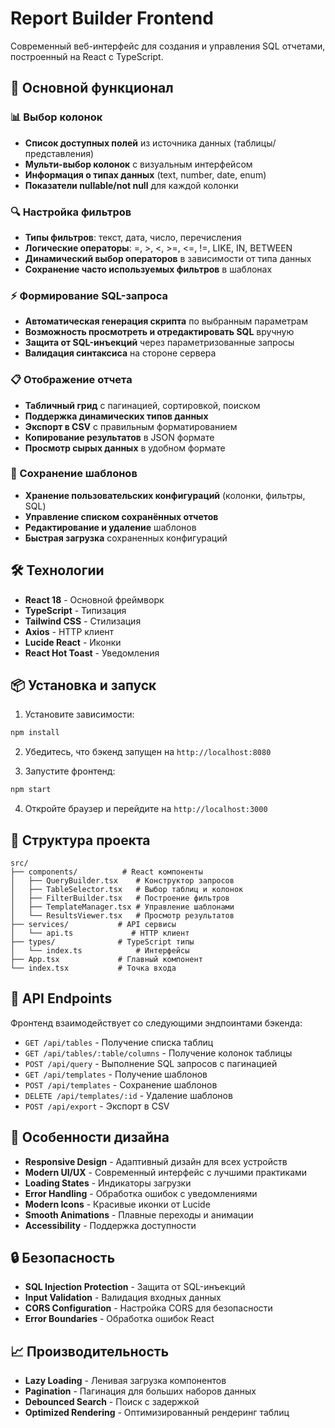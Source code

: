 # Report Builder Frontend

Современный веб-интерфейс для создания и управления SQL отчетами, построенный на React с TypeScript.

## 🚀 Основной функционал

### 📊 Выбор колонок
- **Список доступных полей** из источника данных (таблицы/представления)
- **Мульти-выбор колонок** с визуальным интерфейсом
- **Информация о типах данных** (text, number, date, enum)
- **Показатели nullable/not null** для каждой колонки

### 🔍 Настройка фильтров
- **Типы фильтров**: текст, дата, число, перечисления
- **Логические операторы**: =, >, <, >=, <=, !=, LIKE, IN, BETWEEN
- **Динамический выбор операторов** в зависимости от типа данных
- **Сохранение часто используемых фильтров** в шаблонах

### ⚡ Формирование SQL-запроса
- **Автоматическая генерация скрипта** по выбранным параметрам
- **Возможность просмотреть и отредактировать SQL** вручную
- **Защита от SQL-инъекций** через параметризованные запросы
- **Валидация синтаксиса** на стороне сервера

### 📋 Отображение отчета
- **Табличный грид** с пагинацией, сортировкой, поиском
- **Поддержка динамических типов данных**
- **Экспорт в CSV** с правильным форматированием
- **Копирование результатов** в JSON формате
- **Просмотр сырых данных** в удобном формате

### 💾 Сохранение шаблонов
- **Хранение пользовательских конфигураций** (колонки, фильтры, SQL)
- **Управление списком сохранённых отчетов**
- **Редактирование и удаление** шаблонов
- **Быстрая загрузка** сохраненных конфигураций

## 🛠 Технологии

- **React 18** - Основной фреймворк
- **TypeScript** - Типизация
- **Tailwind CSS** - Стилизация
- **Axios** - HTTP клиент
- **Lucide React** - Иконки
- **React Hot Toast** - Уведомления

## 📦 Установка и запуск

1. Установите зависимости:
```bash
npm install
```

2. Убедитесь, что бэкенд запущен на `http://localhost:8080`

3. Запустите фронтенд:
```bash
npm start
```

4. Откройте браузер и перейдите на `http://localhost:3000`

## 🔧 Структура проекта

```
src/
├── components/          # React компоненты
│   ├── QueryBuilder.tsx    # Конструктор запросов
│   ├── TableSelector.tsx   # Выбор таблиц и колонок
│   ├── FilterBuilder.tsx   # Построение фильтров
│   ├── TemplateManager.tsx # Управление шаблонами
│   └── ResultsViewer.tsx   # Просмотр результатов
├── services/           # API сервисы
│   └── api.ts             # HTTP клиент
├── types/              # TypeScript типы
│   └── index.ts            # Интерфейсы
├── App.tsx             # Главный компонент
└── index.tsx           # Точка входа
```

## 🔌 API Endpoints

Фронтенд взаимодействует со следующими эндпоинтами бэкенда:

- `GET /api/tables` - Получение списка таблиц
- `GET /api/tables/:table/columns` - Получение колонок таблицы
- `POST /api/query` - Выполнение SQL запросов с пагинацией
- `GET /api/templates` - Получение шаблонов
- `POST /api/templates` - Сохранение шаблонов
- `DELETE /api/templates/:id` - Удаление шаблонов
- `POST /api/export` - Экспорт в CSV

## 🎨 Особенности дизайна

- **Responsive Design** - Адаптивный дизайн для всех устройств
- **Modern UI/UX** - Современный интерфейс с лучшими практиками
- **Loading States** - Индикаторы загрузки
- **Error Handling** - Обработка ошибок с уведомлениями
- **Modern Icons** - Красивые иконки от Lucide
- **Smooth Animations** - Плавные переходы и анимации
- **Accessibility** - Поддержка доступности

## 🔒 Безопасность

- **SQL Injection Protection** - Защита от SQL-инъекций
- **Input Validation** - Валидация входных данных
- **CORS Configuration** - Настройка CORS для безопасности
- **Error Boundaries** - Обработка ошибок React

## 📈 Производительность

- **Lazy Loading** - Ленивая загрузка компонентов
- **Pagination** - Пагинация для больших наборов данных
- **Debounced Search** - Поиск с задержкой
- **Optimized Rendering** - Оптимизированный рендеринг таблиц 